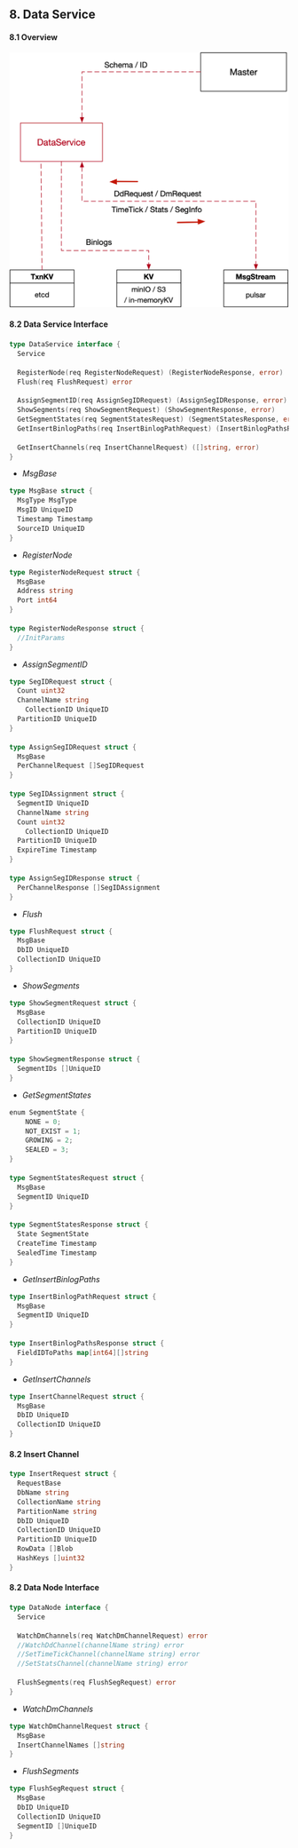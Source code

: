 

## 8. Data Service



#### 8.1 Overview

<img src="./figs/data_service.png" width=700>

#### 8.2 Data Service Interface

```go
type DataService interface {
  Service
  
  RegisterNode(req RegisterNodeRequest) (RegisterNodeResponse, error)
  Flush(req FlushRequest) error
  
  AssignSegmentID(req AssignSegIDRequest) (AssignSegIDResponse, error)
  ShowSegments(req ShowSegmentRequest) (ShowSegmentResponse, error)
  GetSegmentStates(req SegmentStatesRequest) (SegmentStatesResponse, error)
  GetInsertBinlogPaths(req InsertBinlogPathRequest) (InsertBinlogPathsResponse, error)
  
  GetInsertChannels(req InsertChannelRequest) ([]string, error)
}
```



* *MsgBase*

```go
type MsgBase struct {
  MsgType MsgType
  MsgID	UniqueID
  Timestamp Timestamp
  SourceID UniqueID
}
```

* *RegisterNode*

```go
type RegisterNodeRequest struct {
  MsgBase
  Address string
  Port int64
}

type RegisterNodeResponse struct {
  //InitParams
}
```

* *AssignSegmentID*

```go
type SegIDRequest struct {
  Count uint32
  ChannelName string
	CollectionID UniqueID
  PartitionID UniqueID
}

type AssignSegIDRequest struct {
  MsgBase
  PerChannelRequest []SegIDRequest
}

type SegIDAssignment struct {
  SegmentID UniqueID
  ChannelName string
  Count uint32
	CollectionID UniqueID
  PartitionID UniqueID
  ExpireTime Timestamp
}

type AssignSegIDResponse struct {
  PerChannelResponse []SegIDAssignment
}
```



* *Flush*

```go
type FlushRequest struct {
  MsgBase
  DbID UniqueID
  CollectionID UniqueID
}
```



* *ShowSegments*

```go
type ShowSegmentRequest struct {
  MsgBase
  CollectionID UniqueID
  PartitionID UniqueID
}

type ShowSegmentResponse struct {
  SegmentIDs []UniqueID
}
```



* *GetSegmentStates*

```go
enum SegmentState {
    NONE = 0;
    NOT_EXIST = 1;
    GROWING = 2;
    SEALED = 3;
}

type SegmentStatesRequest struct {
  MsgBase
  SegmentID UniqueID
}

type SegmentStatesResponse struct {
  State SegmentState
  CreateTime Timestamp
  SealedTime Timestamp
}
```



* *GetInsertBinlogPaths*

```go
type InsertBinlogPathRequest struct {
  MsgBase
  SegmentID UniqueID
}

type InsertBinlogPathsResponse struct {
  FieldIDToPaths map[int64][]string
}
```



* *GetInsertChannels*

```go
type InsertChannelRequest struct {
  MsgBase
  DbID UniqueID
  CollectionID UniqueID
}
```



#### 8.2 Insert Channel

```go
type InsertRequest struct {
  RequestBase
  DbName string
  CollectionName string
  PartitionName string
  DbID UniqueID
  CollectionID UniqueID
  PartitionID UniqueID
  RowData []Blob
  HashKeys []uint32
}
```



#### 8.2 Data Node Interface

```go
type DataNode interface {
  Service
  
  WatchDmChannels(req WatchDmChannelRequest) error
  //WatchDdChannel(channelName string) error
  //SetTimeTickChannel(channelName string) error
  //SetStatsChannel(channelName string) error
  
  FlushSegments(req FlushSegRequest) error
}
```



* *WatchDmChannels*

```go
type WatchDmChannelRequest struct {
  MsgBase
  InsertChannelNames []string
}
```

* *FlushSegments*

```go
type FlushSegRequest struct {
  MsgBase
  DbID UniqueID
  CollectionID UniqueID
  SegmentID []UniqueID
}
```

